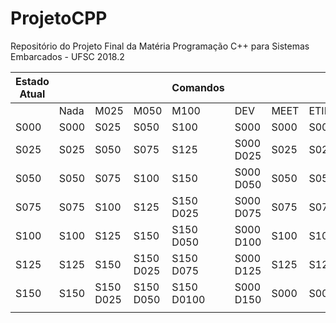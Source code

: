 # ProjetoCPP
Repositório do Projeto Final da Matéria Programação C++ para Sistemas Embarcados - UFSC 2018.2

| Estado Atual |      |           |           | Comandos   |           |      |        |
|--------------|------|-----------|-----------|------------|-----------|------|--------|
|              | Nada | M025      | M050      | M100       | DEV       | MEET | ETIRPS |
| S000         | S000 | S025      | S050      | S100       | S000      | S000 | S000   |
| S025         | S025 | S050      | S075      | S125       | S000 D025 | S025 | S025   |
| S050         | S050 | S075      | S100      | S150       | S000 D050 | S050 | S050   |
| S075         | S075 | S100      | S125      | S150 D025  | S000 D075 | S075 | S075   |
| S100         | S100 | S125      | S150      | S150 D050  | S000 D100 | S100 | S100   |
| S125         | S125 | S150      | S150 D025 | S150 D075  | S000 D125 | S125 | S125   |
| S150         | S150 | S150 D025 | S150 D050 | S150 D0100 | S000 D150 | S000 | S000   |
|              |      |           |           |            |           |      |        |
